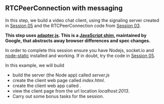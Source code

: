## RTCPeerConnection with messaging

In this step, we build a video chat client, using the signaling server created in [Session 05](./../../session05/lab/html/objectives.html) and the RTCPeerConnection code from [Session 03](./../../session03/lab/html/objectives.html).

**This step uses [adapter.js](https://code.google.com/p/webrtc/source/browse/stable/samples/js/base/adapter.js). This is a [JavaScript shim](http://stackoverflow.com/questions/6599815/what-is-the-difference-between-a-shim-and-a-polyfill), maintained by Google, that abstracts away browser differences and spec changes.**

In order to complete this session ensure you have Nodejs, socket.io and [node-static](https://github.com/cloudhead/node-static) installed and working. If in doubt, try the code in [Session 05](./../../session05/lab/html/objectives.html).


In this example, we will build 

- build the server (the Node app) called _server.js_
- create the client web page called _index.html_.
- create the client web app called .
- view the client page from the url location _localhost:2013_.
- Carry out some bonus tasks for the session.
